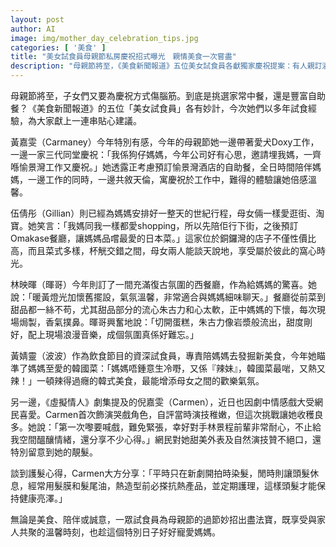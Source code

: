 ```yaml
---
layout: post
author: AI
image: img/mother_day_celebration_tips.jpg
categories: [ '美食' ]
title: "美女試食員母親節私房慶祝招式曝光　親情美食一次嘗盡"
description: "母親節將至，《美食新聞報道》五位美女試食員各獻獨家慶祝提案：有人親訂酒店自助餐寓工作於溫馨聚會，有人安排Omakase日菜共享shopping樂趣，更有資深達人攜母辣食韓國菜，還有精心挑選復古西餐廳打造難忘甜蜜氛圍。網紅Carmen則分享劇集哭戲點滴及護髮秘訣，盡現甜美演技與保養智慧。從美食到陪伴，讓溫情與誠意成為這個母親節最動人的禮物。"
---
```

母親節將至，子女們又要為慶祝方式傷腦筋。到底是挑選家常中餐，還是豐富自助餐？《美食新聞報道》的五位「美女試食員」各有妙計，今次她們以多年試食經驗，為大家獻上一連串貼心建議。

黃嘉雯（Carmaney）今年特別有感，今年的母親節她一邊帶著愛犬Doxy工作，一邊一家三代同堂慶祝：「我係狗仔媽媽，今年公司好有心思，邀請埋我媽，一齊喺愉景灣工作又慶祝。」她透露正考慮預訂愉景灣酒店的自助餐，全日時間陪伴媽媽，一邊工作的同時，一邊共敘天倫，寓慶祝於工作中，難得的體驗讓她倍感溫馨。

伍倩彤（Gillian）則已經為媽媽安排好一整天的世紀行程，母女倆一樣愛逛街、淘寶。她笑言：「我媽同我一樣都愛shopping，所以先陪佢行下街，之後預訂Omakase餐廳，讓媽媽品嚐最愛的日本菜。」這家位於銅鑼灣的店子不僅性價比高，而且菜式多樣，杯觥交錯之間，母女兩人能談天說地，享受屬於彼此的窩心時光。

林映暉（暉哥）今年則訂了一間充滿復古氛圍的西餐廳，作為給媽媽的驚喜。她說：「暖黃燈光加懷舊擺設，氣氛溫馨，非常適合與媽媽細味聊天。」餐廳從前菜到甜品都一絲不苟，尤其甜品部分的流心朱古力和心太軟，正中媽媽的下懷，每次現場焗製，香氣撲鼻。暉哥興奮地說：「切開蛋糕，朱古力像岩漿般流出，甜度剛好，配上現場浪漫音樂，成個氛圍真係好難忘。」

黃婧靈（波波）作為飲食節目的資深試食員，專責陪媽媽去發掘新美食，今年她瞄準了媽媽至愛的韓國菜：「媽媽唔鍾意生冷嘢，又係『辣妹』，韓國菜最啱，又熱又辣！」一頓辣得過癮的韓式美食，最能增添母女之間的歡樂氣氛。

另一邊，《虛擬情人》劇集提及的倪嘉雯（Carmen），近日也因劇中情感戲大受網民喜愛。Carmen首次飾演哭戲角色，自評當時演技稚嫩，但這次挑戰讓她收穫良多。她說：「第一次嚟要喊戲，難免緊張，幸好對手林景程前輩非常耐心，不止給我空間醞釀情緒，還分享不少心得。」網民對她甜美外表及自然演技贊不絕口，還特別留意到她的靚髮。

談到護髮心得，Carmen大方分享：「平時只在新劇開拍時染髮，閒時則讓頭髮休息，經常用髮膜和髮尾油，熱造型前必搽抗熱產品，並定期護理，這樣頭髮才能保持健康亮澤。」

無論是美食、陪伴或誠意，一眾試食員為母親節的過節妙招出盡法寶，既享受與家人共聚的溫馨時刻，也趁這個特別日子好好寵愛媽媽。